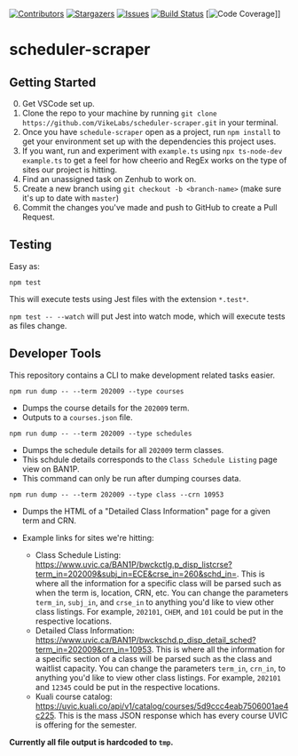 [![Contributors][contributors-shield]][contributors-url]
[![Stargazers][stars-shield]][stars-url]
[![Issues][issues-shield]][issues-url]
[![Build Status][build-shield]][build-url]
[![Code Coverage][coverage-shield]]]
# scheduler-scraper

## Getting Started
0. Get VSCode set up.
1. Clone the repo to your machine by running
`git clone https://github.com/VikeLabs/scheduler-scraper.git`
in your terminal.
2. Once you have `schedule-scraper` open as a project, run `npm install` to get your environment set up with the dependencies this project uses.
3. If you want, run and experiment with `example.ts` using `npx ts-node-dev example.ts` to get a feel for how cheerio and RegEx works on the type of sites our project is hitting.
4. Find an unassigned task on Zenhub to work on.
5. Create a new branch using `git checkout -b <branch-name>` (make sure it's up to date with `master`)
6. Commit the changes you've made and push to GitHub to create a Pull Request.

## Testing
Easy as:

`npm test`

This will execute tests using Jest files with the extension `*.test*`.  

`npm test -- --watch` will put Jest into watch mode, which will execute tests as files change.

## Developer Tools
This repository contains a CLI to make development related tasks easier.

```
npm run dump -- --term 202009 --type courses
```
- Dumps the course details for the `202009` term.
- Outputs to a `courses.json` file.

```
npm run dump -- --term 202009 --type schedules
```
- Dumps the schedule details for all `202009` term classes.
- This schdule details corresponds to the `Class Schedule Listing` page view on BAN1P. 
- This command can only be run after dumping courses data.

```
npm run dump -- --term 202009 --type class --crn 10953
```
- Dumps the HTML of a "Detailed Class Information" page for a given term and CRN.

- Example links for sites we're hitting:

    * Class Schedule Listing: https://www.uvic.ca/BAN1P/bwckctlg.p_disp_listcrse?term_in=202009&subj_in=ECE&crse_in=260&schd_in=. This is where all the information for a specific class will be parsed such as when the term is, location, CRN, etc. You can change the parameters `term_in`, `subj_in`, and `crse_in` to anything you'd like to view other class listings. For example, `202101`, `CHEM`, and `101` could be put in the respective locations.
    * Detailed Class Information: https://www.uvic.ca/BAN1P/bwckschd.p_disp_detail_sched?term_in=202009&crn_in=10953. This is where all the information for a specific section of a class will be parsed such as the class and waitlist capacity. You can change the parameters `term_in`, `crn_in`, to anything you'd like to view other class listings. For example, `202101` and `12345` could be put in the respective locations.
    * Kuali course catalog: https://uvic.kuali.co/api/v1/catalog/courses/5d9ccc4eab7506001ae4c225. This is the mass JSON response which has every course UVIC is offering for the semester.

**Currently all file output is hardcoded to `tmp`.**


<!-- MARKDOWN LINKS & IMAGES -->
<!-- https://www.markdownguide.org/basic-syntax/#reference-style-links -->
[contributors-shield]: https://img.shields.io/github/contributors/VikeLabs/scheduler-scraper.svg?style=flat-square
[contributors-url]: https://github.com/VikeLabs/scheduler-scraper/graphs/contributors
[stars-shield]: https://img.shields.io/github/stars/VikeLabs/scheduler-scraper.svg?style=flat-square
[stars-url]: https://github.com/VikeLabs/scheduler-scraper/stargazers
[issues-shield]: https://img.shields.io/github/issues/VikeLabs/scheduler-scraper.svg?style=flat-square
[issues-url]: https://github.com/othneildrew/VikeLabs/scheduler-scraper/issues
[build-shield]: https://travis-ci.com/VikeLabs/scheduler-scraper.svg?branch=master
[build-url]: https://travis-ci.com/VikeLabs/scheduler-scraper
[coverage-shield]: https://codecov.io/gh/VikeLabs/scheduler-scraper/branch/master/graph/badge.svg?token=06B7FNZ8TH